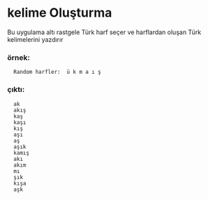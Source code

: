 # kelime Oluşturma
   Bu uygulama altı rastgele Türk harf seçer ve harflardan oluşan Türk kelimelerini yazdırır
### örnek:
      Random harfler:  ü k m a ı ş
### çıktı:
      ak
      akış
      kaş
      kaşı
      kış
      aşı
      aş
      aşık
      kamış
      akı
      akım
      mı
      şık
      kışa
      aşk

